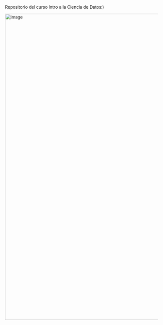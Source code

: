 Repositorio del curso Intro a la Ciencia de Datos:)

<img width="1125" height="1008" alt="image" src="https://github.com/user-attachments/assets/999f1882-6e47-4e30-8968-8180732795d9" />
